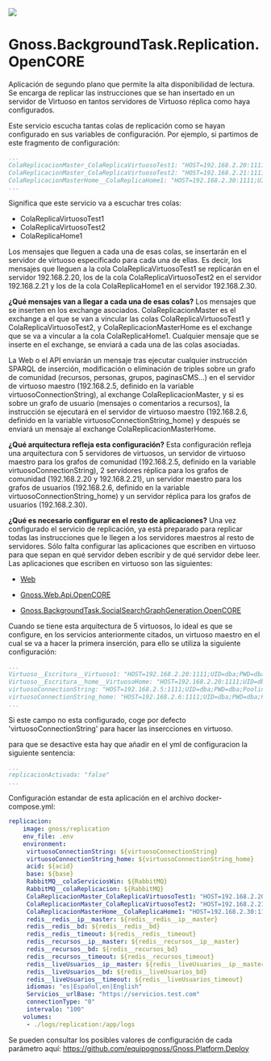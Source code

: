 ![](https://content.gnoss.ws/imagenes/proyectos/personalizacion/7e72bf14-28b9-4beb-82f8-e32a3b49d9d3/cms/logognossazulprincipal.png)

# Gnoss.BackgroundTask.Replication.OpenCORE

Aplicación de segundo plano que permite la alta disponibilidad de lectura. Se encarga de replicar las instrucciones que se han insertado en un servidor de Virtuoso en tantos servidores de Virtuoso réplica como haya configurados.

Este servicio escucha tantas colas de replicación como se hayan configurado en sus variables de configuración. Por ejemplo, si partimos de este fragmento de configuración: 

```yml
...
ColaReplicacionMaster_ColaReplicaVirtuosoTest1: "HOST=192.168.2.20:1111;UID=dba;PWD=dba;Pooling=true;Max Pool Size=10;Connection Lifetime=15000"
ColaReplicacionMaster_ColaReplicaVirtuosoTest2: "HOST=192.168.2.21:1111;UID=dba;PWD=dba;Pooling=true;Max Pool Size=10;Connection Lifetime=15000"
ColaReplicacionMasterHome__ColaReplicaHome1: "HOST=192.168.2.30:1111;UID=dba;PWD=dba;Pooling=true;Max Pool Size=10;Connection Lifetime=15000"
...
```

Significa que este servicio va a escuchar tres colas: 
* ColaReplicaVirtuosoTest1
* ColaReplicaVirtuosoTest2
* ColaReplicaHome1

Los mensajes que lleguen a cada una de esas colas, se insertarán en el servidor de virtuoso especificado para cada una de ellas. Es decir, los mensajes que lleguen a la cola ColaReplicaVirtuosoTest1 se replicarán en el servidor 192.168.2.20, los de la cola ColaReplicaVirtuosoTest2 en el servidor 192.168.2.21 y los de la cola ColaReplicaHome1 en el servidor 192.168.2.30. 

**¿Qué mensajes van a llegar a cada una de esas colas?** Los mensajes que se inserten en los exchange asociados. ColaReplicacionMaster es el exchange a el que se van a vincular las colas ColaReplicaVirtuosoTest1 y ColaReplicaVirtuosoTest2, y ColaReplicacionMasterHome es el exchange que se va a vincular a la cola ColaReplicaHome1. Cualquier mensaje que se inserte en el exchange, se enviará a cada una de las colas asociadas. 

La Web o el API enviarán un mensaje tras ejecutar cualquier instrucción SPARQL de inserción, modificación o eliminación de triples sobre un grafo de comunidad (recursos, personas, grupos, paginasCMS...) en el servidor de virtuoso maestro (192.168.2.5, definido en la variable virtuosoConnectionString), al exchange ColaReplicacionMaster, y si es sobre un grafo de usuario (mensajes o comentarios a recursos), la instrucción se ejecutará en el servidor de virtuoso maestro (192.168.2.6, definido en la variable virtuosoConnectionString_home) y después se enviará un mensaje al exchange ColaReplicacionMasterHome. 

**¿Qué arquitectura refleja esta configuración?** Esta configuración refleja una arquitectura con 5 servidores de virtuosos, un servidor de virtuoso maestro para los grafos de comunidad (192.168.2.5, definido en la variable virtuosoConnectionString), 2 servidores réplica para los grafos de comunidad (192.168.2.20 y 192.168.2.21), un servidor maestro para los grafos de usuarios (192.168.2.6, definido en la variable virtuosoConnectionString_home) y un servidor réplica para los grafos de usuarios (192.168.2.30). 

**¿Qué es necesario configurar en el resto de aplicaciones?** Una vez configurado el servicio de replicación, ya está preparado para replicar todas las instrucciones que le llegen a los servidores maestros al resto de servidores. Sólo falta configurar las aplicaciones que escriben en virtuoso para que sepan en qué servidor deben escribir y de qué servidor debe leer. Las aplicaciones que escriben en virtuoso son las siguientes:

* [Web](https://github.com/equipognoss/Gnoss.Web.OpenCORE)

* [Gnoss.Web.Api.OpenCORE](https://github.com/equipognoss/Gnoss.Web.Api.OpenCORE)

* [Gnoss.BackgroundTask.SocialSearchGraphGeneration.OpenCORE](https://github.com/equipognoss/Gnoss.BackgroundTask.SocialSearchGraphGeneration.OpenCORE)


Cuando se tiene esta arquitectura de 5 virtuosos, lo ideal es que se configure, en los servicios anteriormente citados, un virtuoso maestro en el cual se va a hacer la primera inserción, para ello se utiliza la siguiente configuración:
```yml
...
Virtuoso__Escritura__Virtuoso1: "HOST=192.168.2.20:1111;UID=dba;PWD=dba;Pooling=true;Max Pool Size=10;Connection Lifetime=15000"
Virtuoso__Escritura__home__VirtuosoHome: "HOST=192.168.2.20:1111;UID=dba;PWD=dba;Pooling=true;Max Pool Size=10;Connection Lifetime=15000"
virtuosoConnectionString: "HOST=192.168.2.5:1111;UID=dba;PWD=dba;Pooling=true;Max Pool Size=10;Connection Lifetime=15000"
virtuosoConnectionString_home: "HOST=192.168.2.6:1111;UID=dba;PWD=dba;Pooling=true;Max Pool Size=10;Connection Lifetime=15000"
...
```
Si este campo no esta configurado, coge por defecto 'virtuosoConnectionString' para hacer las insercciones en virtuoso.


para que se desactive esta hay que añadir en el yml de configuracion la siguiente sentencia:

```yml
...
replicacionActivada: "false"
...
```


Configuración estandar de esta aplicación en el archivo docker-compose.yml: 

```yml
replicacion:
    image: gnoss/replication
    env_file: .env
    environment:
     virtuosoConnectionString: ${virtuosoConnectionString}
     virtuosoConnectionString_home: ${virtuosoConnectionString_home}
     acid: ${acid}
     base: ${base}
     RabbitMQ__colaServiciosWin: ${RabbitMQ}
     RabbitMQ__colaReplicacion: ${RabbitMQ}
     ColaReplicacionMaster_ColaReplicaVirtuosoTest1: "HOST=192.168.2.20:1111;UID=dba;PWD=dba;Pooling=true;Max Pool Size=10;Connection Lifetime=15000"
     ColaReplicacionMaster_ColaReplicaVirtuosoTest2: "HOST=192.168.2.21:1111;UID=dba;PWD=dba;Pooling=true;Max Pool Size=10;Connection Lifetime=15000"
     ColaReplicacionMasterHome__ColaReplicaHome1: "HOST=192.168.2.30:1111;UID=dba;PWD=dba;Pooling=true;Max Pool Size=10;Connection Lifetime=15000"
     redis__redis__ip__master: ${redis__redis__ip__master}
     redis__redis__bd: ${redis__redis__bd}
     redis__redis__timeout: ${redis__redis__timeout}
     redis__recursos__ip__master: ${redis__recursos__ip__master}
     redis__recursos__bd: ${redis__recursos_bd}
     redis__recursos__timeout: ${redis__recursos_timeout}
     redis__liveUsuarios__ip__master: ${redis__liveUsuarios__ip__master}
     redis__liveUsuarios__bd: ${redis__liveUsuarios_bd}
     redis__liveUsuarios__timeout: ${redis__liveUsuarios_timeout}
     idiomas: "es|Español,en|English"
     Servicios__urlBase: "https://servicios.test.com"
     connectionType: "0"
     intervalo: "100"
    volumes:
     - ./logs/replication:/app/logs
```

Se pueden consultar los posibles valores de configuración de cada parámetro aquí: https://github.com/equipognoss/Gnoss.Platform.Deploy
